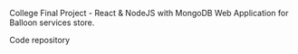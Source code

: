 College Final Project - React & NodeJS with MongoDB Web Application for Balloon services store.

Code repository
